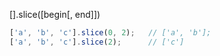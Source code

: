 [].slice([begin[, end]])
```js
['a', 'b', 'c'].slice(0, 2);   // ['a', 'b'];
['a', 'b', 'c'].slice(2);      // ['c']
```
